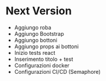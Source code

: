 # Next Version
+ Aggiungo roba
+ Aggiungo Bootstrap
+ Aggiungo bottoni
+ Aggiungo props ai bottoni
+ Inizio tests react
+ Inserimento titolo + test
+ Configurazioni docker
+ Configurazioni CI/CD (Semaphore)
